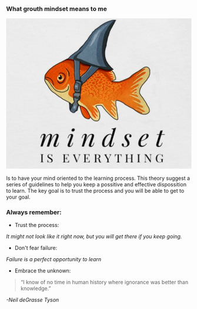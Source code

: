 ### What grouth mindset means to me
![Grouth mindset](mindset.png)

Is to have your mind oriented to the learning process. This theory suggest a series of guidelines to help you keep a possitive and effective dispossition to learn. The key goal is to trust the process and you will be able to get to your goal.

### Always remember:

* Trust the process:
  
_It might not look like it right now, but you will get there if you keep going._

* Don't fear failure:
  
_Failure is a perfect opportunity to learn_

* Embrace the unknown:
  
>“I know of no time in human history where ignorance was better than knowledge.”

_-Neil deGrasse Tyson_